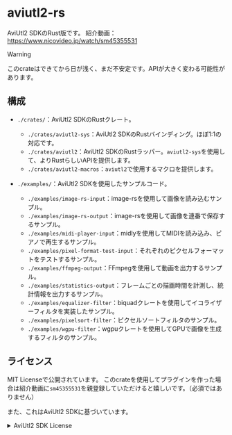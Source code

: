 # aviutl2-rs

AviUtl2 SDKのRust版です。
紹介動画：<https://www.nicovideo.jp/watch/sm45355531>

> [!WARNING]
> このcrateはできてから日が浅く、まだ不安定です。APIが大きく変わる可能性があります。

## 構成

- `./crates/`：AviUtl2 SDKのRustクレート。
  - `./crates/aviutl2-sys`：AviUtl2 SDKのRustバインディング。ほぼ1:1の対応です。
  - `./crates/aviutl2`：AviUtl2 SDKのRustラッパー。`aviutl2-sys`を使用して、よりRustらしいAPIを提供します。
  - `./crates/aviutl2-macros`：`aviutl2`で使用するマクロを提供します。

- `./examples/`：AviUtl2 SDKを使用したサンプルコード。
  - `./examples/image-rs-input`：image-rsを使用して画像を読み込むサンプル。
  - `./examples/image-rs-output`：image-rsを使用して画像を連番で保存するサンプル。
  - `./examples/midi-player-input`：midlyを使用してMIDIを読み込み、ピアノで再生するサンプル。
  - `./examples/pixel-format-test-input`：それぞれのピクセルフォーマットをテストするサンプル。
  - `./examples/ffmpeg-output`：FFmpegを使用して動画を出力するサンプル。
  - `./examples/statistics-output`：フレームごとの描画時間を計測し、統計情報を出力するサンプル。
  - `./examples/equalizer-filter`：biquadクレートを使用してイコライザーフィルタを実装したサンプル。
  - `./examples/pixelsort-filter`：ピクセルソートフィルタのサンプル。
  - `./examples/wgpu-filter`：wgpuクレートを使用してGPUで画像を生成するフィルタのサンプル。

## ライセンス

MIT Licenseで公開されています。
このcrateを使用してプラグインを作った場合は紹介動画に`sm45355531`を親登録していただけると嬉しいです。（必須ではありません）

また、これはAviUtl2 SDKに基づいています。

<details>
<summary>AviUtl2 SDK License</summary>

```
---------------------------------
AviUtl ExEdit2 Plugin SDK License
---------------------------------

The MIT License

Copyright (c) 2025 Kenkun

Permission is hereby granted, free of charge, to any person obtaining a copy
of this software and associated documentation files (the "Software"), to deal
in the Software without restriction, including without limitation the rights
to use, copy, modify, merge, publish, distribute, sublicense, and/or sell
copies of the Software, and to permit persons to whom the Software is
furnished to do so, subject to the following conditions:

The above copyright notice and this permission notice shall be included in
all copies or substantial portions of the Software.

THE SOFTWARE IS PROVIDED "AS IS", WITHOUT WARRANTY OF ANY KIND, EXPRESS OR
IMPLIED, INCLUDING BUT NOT LIMITED TO THE WARRANTIES OF MERCHANTABILITY,
FITNESS FOR A PARTICULAR PURPOSE AND NONINFRINGEMENT. IN NO EVENT SHALL THE
AUTHORS OR COPYRIGHT HOLDERS BE LIABLE FOR ANY CLAIM, DAMAGES OR OTHER
LIABILITY, WHETHER IN AN ACTION OF CONTRACT, TORT OR OTHERWISE, ARISING FROM,
OUT OF OR IN CONNECTION WITH THE SOFTWARE OR THE USE OR OTHER DEALINGS IN
THE SOFTWARE.
```

</details>
